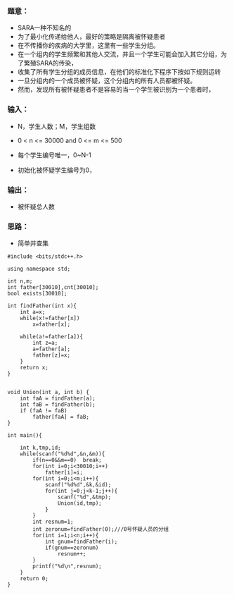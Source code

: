 ### 题意：
* SARA一种不知名的
* 为了最小化传递给他人，最好的策略是隔离被怀疑患者
* 在不传播你的疾病的大学里，这里有一些学生分组。
* 在一个组内的学生频繁和其他人交流，并且一个学生可能会加入其它分组，为了繁殖SARA的传染，
* 收集了所有学生分组的成员信息，在他们的标准化下程序下按如下规则运转
* 一旦分组内的一个成员被怀疑，这个分组内的所有人员都被怀疑。
* 然而，发现所有被怀疑患者不是容易的当一个学生被识别为一个患者时，


### 输入：
* N，学生人数；M，学生组数
* 0 < n <= 30000 and 0 <= m <= 500

* 每个学生编号唯一，0~N-1
* 初始化被怀疑学生编号为0，
### 输出：
* 被怀疑总人数

### 思路：
* 简单并查集
```
#include <bits/stdc++.h>

using namespace std;

int n,m;
int father[30010],cnt[30010];
bool exists[30010];

int findFather(int x){
    int a=x;
    while(x!=father[x])
        x=father[x];

    while(a!=father[a]){
        int z=a;
        a=father[a];
        father[z]=x;
    }
    return x;
}


void Union(int a, int b) {
	int faA = findFather(a);
	int faB = findFather(b);
	if (faA != faB)
		father[faA] = faB;
}

int main(){

    int k,tmp,id;
    while(scanf("%d%d",&n,&m)){
        if(n==0&&m==0)  break;
        for(int i=0;i<30010;i++)
            father[i]=i;
        for(int i=0;i<m;i++){
            scanf("%d%d",&k,&id);
            for(int j=0;j<k-1;j++){
                scanf("%d",&tmp);
                Union(id,tmp);
            }
        }
        int resnum=1;
        int zeronum=findFather(0);///0号怀疑人员的分组
        for(int i=1;i<n;i++){
            int gnum=findFather(i);
            if(gnum==zeronum)
                resnum++;
        }
        printf("%d\n",resnum);
    }
    return 0;
}

```






